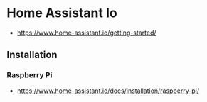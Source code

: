 # Home Assistant Io

* https://www.home-assistant.io/getting-started/

## Installation

### Raspberry Pi

* https://www.home-assistant.io/docs/installation/raspberry-pi/
